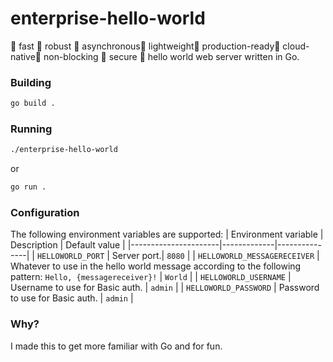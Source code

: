 # enterprise-hello-world
🚀 fast 🚀 robust 🚀 asynchronous🚀 lightweight🚀 production-ready🚀 cloud-native🚀 non-blocking 🚀 secure 🚀 hello world web server written in Go.

### Building
```sh
go build .
```

### Running
```sh
./enterprise-hello-world
```
or
```sh
go run .
```

### Configuration
The following environment variables are supported:
| Environment variable | Description | Default value |
|----------------------|-------------|---------------|
| `HELLOWORLD_PORT`    | Server port.| `8080`        |
| `HELLOWORLD_MESSAGERECEIVER` | Whatever to use in the hello world message according to the following pattern: `Hello, {messagereceiver}!` | `World` |
| `HELLOWORLD_USERNAME` | Username to use for Basic auth. | `admin` |
| `HELLOWORLD_PASSWORD` | Password to use for Basic auth. | `admin` |

### Why?
I made this to get more familiar with Go and for fun.
